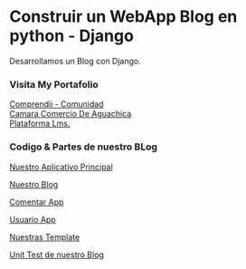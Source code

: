 # Construir un WebApp Blog en python - Django

Desarrollamos un Blog con Django.

### Visita My Portafolio
<div>
<a href="http://compreki.com/">Comprendii - Comunidad</a>
</div>
<div>
<a href="https://camaraaguachica.org.co/">Camara Comercio De Aguachica</a>
</div>
<div>
<a href="https://tempoacademia.com/">Plataforma Lms.</a>
</div>

### Codigo & Partes de nuestro BLog


<a href="https://github.com/JorgitoR/Blog/tree/main/Blog">Nuestro Aplicativo Principal</a>

<a href="https://github.com/JorgitoR/Blog/tree/main/Post">Nuestro Blog</a>

<a href="https://github.com/JorgitoR/Blog/tree/main/comentar">Comentar App</a>

<a href="https://github.com/JorgitoR/Blog/tree/main/usuario">Usuario App</a>

<a href="https://github.com/JorgitoR/Blog/tree/main/template">Nuestras Template</a>

<a href="https://github.com/JorgitoR/Blog/blob/main/Post/tests.py">Unit Test de nuestro Blog</a>

